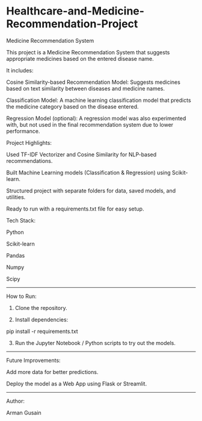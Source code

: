 # Healthcare-and-Medicine-Recommendation-Project
Medicine Recommendation System

This project is a Medicine Recommendation System that suggests appropriate medicines based on the entered disease name.

It includes:

Cosine Similarity-based Recommendation Model:
Suggests medicines based on text similarity between diseases and medicine names.

Classification Model:
A machine learning classification model that predicts the medicine category based on the disease entered.

Regression Model (optional):
A regression model was also experimented with, but not used in the final recommendation system due to lower performance.


Project Highlights:

Used TF-IDF Vectorizer and Cosine Similarity for NLP-based recommendations.

Built Machine Learning models (Classification & Regression) using Scikit-learn.

Structured project with separate folders for data, saved models, and utilities.

Ready to run with a requirements.txt file for easy setup.


Tech Stack:

Python

Scikit-learn

Pandas

Numpy

Scipy



---

How to Run:

1. Clone the repository.


2. Install dependencies:

pip install -r requirements.txt


3. Run the Jupyter Notebook / Python scripts to try out the models.




---

Future Improvements:

Add more data for better predictions.

Deploy the model as a Web App using Flask or Streamlit.



---

Author:

Arman Gusain 
